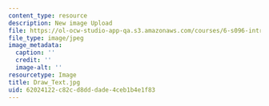 ```yaml
---
content_type: resource
description: New image Upload
file: https://ol-ocw-studio-app-qa.s3.amazonaws.com/courses/6-s096-introduction-to-c-and-c-january-iap-2013/62024122c82cd8dddade4ceb1b4e1f83_Draw_Text.jpg
file_type: image/jpeg
image_metadata:
  caption: ''
  credit: ''
  image-alt: ''
resourcetype: Image
title: Draw_Text.jpg
uid: 62024122-c82c-d8dd-dade-4ceb1b4e1f83
---
```

